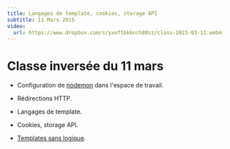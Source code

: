 ```yaml
---
title: Langages de template, cookies, storage API
subtitle: 11 Mars 2015
video:
  url: https://www.dropbox.com/s/yxoftbkknch80sz/class-2015-03-11.webm?dl=1
---
```


# Classe inversée du 11 mars

- Configuration de
  [nodemon](../forum#!/nodejs:ne-pas-relancer-le-serveur)
  dans l'espace de travail.

- Rédirections HTTP.

- Langages de template.

- Cookies, storage API.

- [Templates sans logique](../lessons/mustache).
